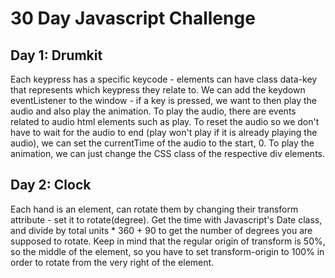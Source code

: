 # 30 Day Javascript Challenge

## Day 1: Drumkit
Each keypress has a specific keycode - elements can have class data-key that represents which keypress they relate to. We can add the keydown eventListener to the window - if a key is pressed, we want to then play the audio and also play the animation. To play the audio, there are events related to audio html elements such as play. To reset the audio so we don't have to wait for the audio to end (play won't play if it is already playing the audio), we can set the currentTime of the audio to the start, 0. To play the animation, we can just change the CSS class of the respective div elements. 

## Day 2: Clock
Each hand is an element, can rotate them by changing their transform attribute - set it to rotate(degree). Get the time with Javascript's Date class, and divide by total units * 360 + 90 to get the number of degrees you are supposed to rotate. Keep in mind that the regular origin of transform is 50%, so the middle of the element, so you have to set transform-origin to 100% in order to rotate from the very right of the element. 
